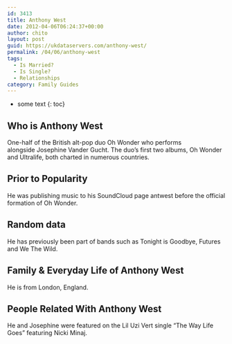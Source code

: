 ```yaml
---
id: 3413
title: Anthony West
date: 2012-04-06T06:24:37+00:00
author: chito
layout: post
guid: https://ukdataservers.com/anthony-west/
permalink: /04/06/anthony-west
tags:
  - Is Married?
  - Is Single?
  - Relationships
category: Family Guides
---
```


* some text
{: toc}
          
          
## Who is  Anthony West
                  
                  
                  
One-half of the British alt-pop duo Oh Wonder who performs alongside Josephine Vander Gucht. The duo&#8217;s first two albums, Oh Wonder and Ultralife, both charted in numerous countries. 
                  
                
                
                
## Prior to Popularity 
                  
                  
                  
He was publishing music to his SoundCloud page antwest before the official formation of Oh Wonder. 
                  
                
                
                
## Random data 
                  
                  
                  
He has previously been part of bands such as Tonight is Goodbye, Futures and We The Wild. 
                  
                
                
                
## Family & Everyday Life of Anthony West
                  
                  
                  
He is from London, England. 
                  
                
                
                
## People Related With  Anthony West
                  
                  
                  
He and Josephine were featured on the Lil Uzi Vert single &#8220;The Way Life Goes&#8221; featuring Nicki Minaj. 
                  
                
              
            
          
          
          
    
    
  
